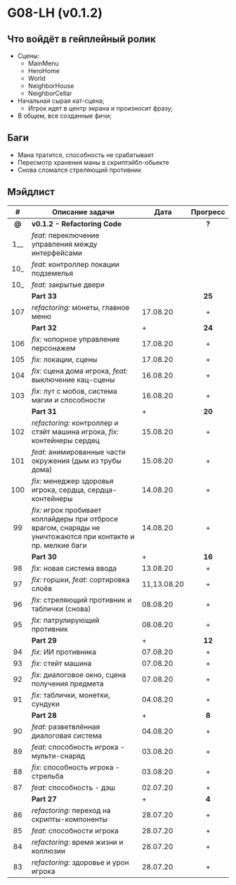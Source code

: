 # G08-LH (v0.1.2)

## Что войдёт в гейплейный ролик

* Сцены:
  * MainMenu
  * HeroHome
  * World
  * NeighborHouse
  * NeighborCellar
* Начальная сырая кат-сцена;
  * Игрок идет в центр экрана и произносит фразу;
* В общем, все созданные фичи;

## Баги

* Мана тратится, способность не срабатывает
* Пересмотр хранения маны в скриптэйбл-обьекте
* Снова сломался стреляющий противник
<!-- |106| *fix:* менеджер сохранений |  |  | -->
<!-- |1__| *feat:* зоны, тригерящие мысли персонажа игрока |  |  | -->

## Мэйдлист

| # | Описание задачи | Дата | Прогресс |
|:-:| --------------- | ---- | :------: |
| **@** | **v0.1.2 - Refactoring Code** |  | **?** |
|1__| *feat:* переключение управления между интерфейсами |  |  |
|10_| *feat:* контроллер локации подземелья |  |  |
|10_| *feat:* закрытые двери |  |  |
|   | **Part 33** |  | **25** |
|107| *refactoring:* монеты, главное меню | 17.08.20 | + |
|   | **Part 32** | + | **24** |
|106| *fix:* чопорное управление персонажем | 17.08.20 | + |
|105| *fix:* локации, сцены | 17.08.20 | + |
|104| *fix:* сцена дома игрока, *feat:* выключение кац-сцены | 16.08.20 | + |
|103| *fix:* лут с мобов, система магии и способности | 16.08.20 | + |
|   | **Part 31** | + | **20** |
|102| *refactoring:* контроллер и стэйт машина игрока, *fix:* контейнеры сердец | 15.08.20 | + |
|101| *feat:* анимированные части окружения (дым из трубы дома) | 15.08.20 | + |
|100| *fix:* менеджер здоровья игрока, сердца, сердца-контейнеры | 14.08.20 | + |
| 99| *fix:* игрок пробивает коллайдеры при отбросе врагом, снаряды не уничтожаются при контакте и пр. мелкие баги | 14.08.20 | + |
|   | **Part 30** | + | **16** |
| 98| *fix:* новая система ввода | 13.08.20 | + |
| 97| *fix:* горшки, *feat*: сортировка слоёв | 11,13.08.20 | + |
| 96| *fix:* стреляющий противник и таблички (снова) | 08.08.20 | + |
| 95| *fix:* патрулирующий противник | 08.08.20 | + |
|   | **Part 29** | + | **12** |
| 94| *fix:* ИИ противника | 07.08.20 | + |
| 93| *fix:* стейт машина | 07.08.20 | + |
| 92| *fix:* диалоговое окно, сцена получения предмета | 07.08.20 | + |
| 91| *fix:* таблички, монетки, сундуки | 04.08.20 | + |
|   | **Part 28** | + | **8** |
| 90| *feat:* разветвлённая диалоговая система | 04.08.20 | + |
| 89| *feat:* способность игрока - мульти-снаряд | 03.08.20 | + |
| 88| *fix:* способность игрока - стрельба | 03.08.20 | + |
| 87| *feat:* способность - дэш | 02.07.20 | + |
|   | **Part 27** | + | **4** |
| 86| *refactoring*: переход на скрипты-компоненты | 28.07.20 | + |
| 85| *feat*: способности игрока | 28.07.20 | + |
| 84| *refactoring*: время жизни и коллюзии | 28.07.20 | + |
| 83| *refactoring*: здоровье и урон игрока | 28.07.20 | + |
